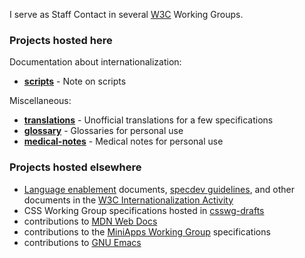 I serve as Staff Contact in several [W3C](https://www.w3.org/) Working Groups.

### Projects hosted here

Documentation about internationalization:
* [**scripts**](https://github.com/xfq/scripts) - Note on scripts

Miscellaneous:
* [**translations**](https://github.com/xfq/translation) - Unofficial translations for a few specifications
* [**glossary**](https://github.com/xfq/glossary) - Glossaries for personal use
* [**medical-notes**](https://github.com/xfq/medical-notes) - Medical notes for personal use

### Projects hosted elsewhere

* [Language enablement](https://www.w3.org/International/i18n-drafts/nav/languagedev) documents, [specdev guidelines](https://www.w3.org/TR/international-specs/), and other documents in the [W3C Internationalization Activity](https://www.w3.org/International/)
* CSS Working Group specifications hosted in [csswg-drafts](https://github.com/w3c/csswg-drafts/)
* contributions to [MDN Web Docs](https://developer.mozilla.org/)
* contributions to the [MiniApps Working Group](https://www.w3.org/2021/miniapps/) specifications
* contributions to [GNU Emacs](https://www.gnu.org/software/emacs/)
